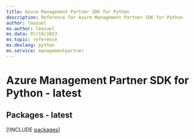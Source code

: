 ```yaml
---
title: Azure Management Partner SDK for Python
description: Reference for Azure Management Partner SDK for Python
author: lmazuel
ms.author: lmazuel
ms.data: 07/19/2023
ms.topic: reference
ms.devlang: python
ms.service: managementpartner
---
```

# Azure Management Partner SDK for Python - latest
## Packages - latest
[!INCLUDE [packages](management-partner-index.md)]